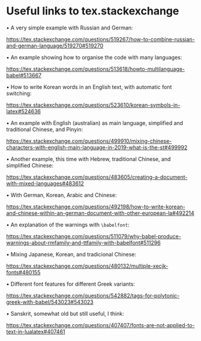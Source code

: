 # Useful links to tex.stackexchange

• A very simple example with Russian and German:

https://tex.stackexchange.com/questions/519267/how-to-combine-russian-and-german-language/519270#519270

• An example showing how to organise the code with many languages:

https://tex.stackexchange.com/questions/513618/howto-multilanguage-babel#513667

• How to write Korean words in an English text, with automatic font switching:

https://tex.stackexchange.com/questions/523610/korean-symbols-in-latex#524636

• An example with English (australian) as main language, simplified and traditional Chinese, and Pinyin:

https://tex.stackexchange.com/questions/499910/mixing-chinese-characters-with-english-main-language-in-2019-what-is-the-st#499992

• Another example, this time with Hebrew, traditional Chinese, and simplified Chinese:

https://tex.stackexchange.com/questions/483605/creating-a-document-with-mixed-languages#483612

• With German, Korean, Arabic and Chinese:

https://tex.stackexchange.com/questions/492198/how-to-write-korean-and-chinese-within-an-german-document-with-other-european-la#492214

• An explanation of the warnings with `\babelfont`:

https://tex.stackexchange.com/questions/511079/why-babel-produce-warnings-about-rmfamily-and-ttfamily-with-babelfont#511296

• Mixing Japanese, Korean, and tradicional Chinese:

https://tex.stackexchange.com/questions/480132/multiple-xecjk-fonts#480155 

• Different font features for different Greek variants:

https://tex.stackexchange.com/questions/542882/tags-for-polytonic-greek-with-babel/543023#543023

• Sanskrit, somewhat old but still useful, I think:

https://tex.stackexchange.com/questions/407407/fonts-are-not-applied-to-text-in-lualatex#407461